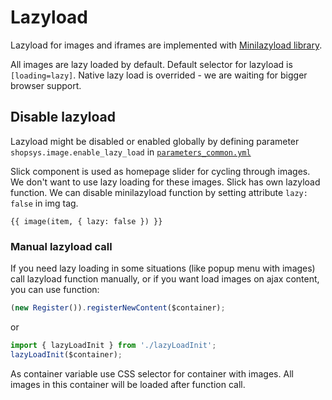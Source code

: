 # Lazyload
Lazyload for images and iframes are implemented with [Minilazyload library](https://www.npmjs.com/package/minilazyload).

All images are lazy loaded by default. Default selector for lazyload is `[loading=lazy]`.
Native lazy load is overrided - we are waiting for bigger browser support.

## Disable lazyload
Lazyload might be disabled or enabled globally by defining parameter `shopsys.image.enable_lazy_load` in [`parameters_common.yml`](https://github.com/shopsys/shopsys/blob/master/project-base/app/config/parameters_common.yml)

Slick component is used as homepage slider for cycling through images. We don't want to use lazy loading for these images. Slick has own lazyload function. We can disable minilazyload function by setting attribute `lazy: false` in img tag.

```twig
{{ image(item, { lazy: false }) }}
```

### Manual lazyload call
If you need lazy loading in some situations (like popup menu with images) call lazyload function manually, or if you want load images on ajax content, you can use function:

```js
(new Register()).registerNewContent($container);
```

or

```javascript
import { lazyLoadInit } from './lazyLoadInit';
lazyLoadInit($container);
```

As container variable use CSS selector for container with images. All images in this container will be loaded after function call.
